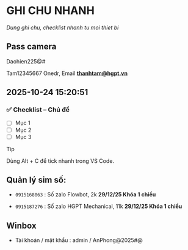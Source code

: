 # GHI CHU NHANH

*Dung ghi chu, checklist nhanh tu moi thiet bi*

## Pass camera
Daohien225@#  

Tam12345667 Onedr, Email  **thanhtam@hgpt.vn**
## 2025-10-24 15:20:51

### ✅ Checklist – Chủ đề

- [ ] Mục 1
- [ ] Mục 2
- [ ] Mục 3

> [!TIP]
> Dùng Alt + C để tick nhanh trong VS Code.

## Quản lý sim số:

* `0915168063` : Số zalo Flowbot, 2k  **29/12/25 Khóa 1 chiều**

* `0915187276` : Số zalo HGPT Mechanical, 11k   **29/12/25 Khóa 1 chiều**

## Winbox

* Tài khoản / mật khẩu : admin / AnPhong@2025#@

